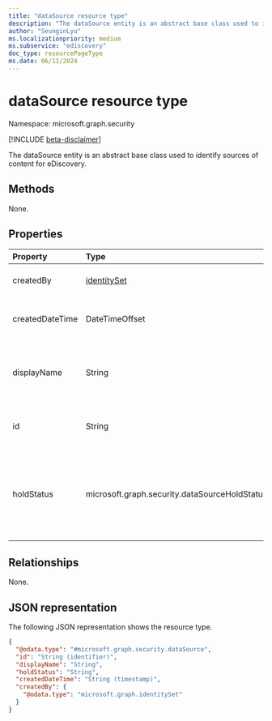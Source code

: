 ```yaml
---
title: "dataSource resource type"
description: "The dataSource entity is an abstract base class used to identify sources of content for eDiscovery."
author: "SeunginLyu"
ms.localizationpriority: medium
ms.subservice: "ediscovery"
doc_type: resourcePageType
ms.date: 06/11/2024
---
```


# dataSource resource type

Namespace: microsoft.graph.security

[!INCLUDE [beta-disclaimer](../../includes/beta-disclaimer.md)]

The dataSource entity is an abstract base class used to identify sources of content for eDiscovery.

## Methods

None.
## Properties
|Property|Type|Description|
|:---|:---|:---|
|createdBy|[identitySet](../resources/identityset.md)|The user who created the **dataSource**.|
|createdDateTime|DateTimeOffset|The date and time the **dataSource** was created.|
|displayName|String|The display name of the **dataSource** and is the name of the SharePoint site.|
|id|String| The ID of the **dataSource** and isn't the ID of the actual site.|
|holdStatus|microsoft.graph.security.dataSourceHoldStatus|The hold status of the **dataSource**.The possible values are: `notApplied`, `applied`, `applying`, `removing`, `partial`|
## Relationships
None.

## JSON representation
The following JSON representation shows the resource type.
<!-- {
  "blockType": "resource",
  "keyProperty": "id",
  "@odata.type": "microsoft.graph.security.dataSource",
  "baseType": "microsoft.graph.entity",
  "openType": false
}
-->
``` json
{
  "@odata.type": "#microsoft.graph.security.dataSource",
  "id": "String (identifier)",
  "displayName": "String",
  "holdStatus": "String",
  "createdDateTime": "String (timestamp)",
  "createdBy": {
    "@odata.type": "microsoft.graph.identitySet"
  }
}
```

